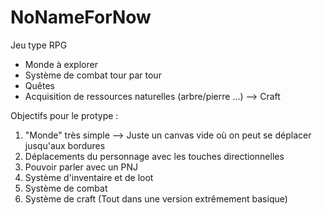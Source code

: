 # NoNameForNow

Jeu type RPG
- Monde à explorer
- Système de combat tour par tour
- Quêtes
- Acquisition de ressources naturelles (arbre/pierre ...) --> Craft
 
Objectifs pour le protype :

1) "Monde" très simple --> Juste un canvas vide où on peut se déplacer jusqu'aux bordures
2) Déplacements du personnage avec les touches directionnelles
3) Pouvoir parler avec un PNJ
4) Système d'inventaire et de loot
5) Système de combat
6) Système de craft
(Tout dans une version extrêmement basique)
